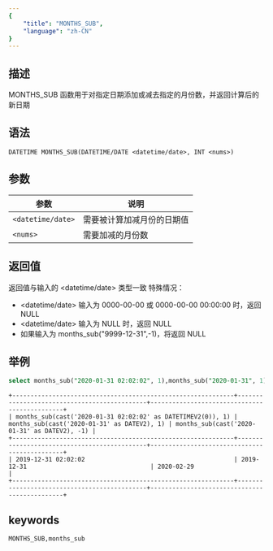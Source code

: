 ```yaml
---
{
    "title": "MONTHS_SUB",
    "language": "zh-CN"
}
---
```


<!-- 
Licensed to the Apache Software Foundation (ASF) under one
or more contributor license agreements.  See the NOTICE file
distributed with this work for additional information
regarding copyright ownership.  The ASF licenses this file
to you under the Apache License, Version 2.0 (the
"License"); you may not use this file except in compliance
with the License.  You may obtain a copy of the License at

  http://www.apache.org/licenses/LICENSE-2.0

Unless required by applicable law or agreed to in writing,
software distributed under the License is distributed on an
"AS IS" BASIS, WITHOUT WARRANTIES OR CONDITIONS OF ANY
KIND, either express or implied.  See the License for the
specific language governing permissions and limitations
under the License.
-->

## 描述
MONTHS_SUB 函数用于对指定日期添加或减去指定的月份数，并返回计算后的新日期

## 语法

`DATETIME MONTHS_SUB(DATETIME/DATE <datetime/date>, INT <nums>)`

## 参数

| 参数                | 说明            |
|-------------------|---------------|
| `<datetime/date>` | 需要被计算加减月份的日期值 |
| `<nums>`          | 需要加减的月份数      |

## 返回值
返回值与输入的 <datetime/date> 类型一致
特殊情况：
- <datetime/date> 输入为 0000-00-00 或 0000-00-00 00:00:00 时，返回 NULL
- <datetime/date> 输入为 NULL 时，返回 NULL
- 如果输入为 months_sub("9999-12-31",-1)，将返回 NULL


## 举例

``` sql
select months_sub("2020-01-31 02:02:02", 1),months_sub("2020-01-31", 1),months_sub("2020-01-31", -1);
```
```text
+-------------------------------------------------------------+---------------------------------------------+----------------------------------------------+
| months_sub(cast('2020-01-31 02:02:02' as DATETIMEV2(0)), 1) | months_sub(cast('2020-01-31' as DATEV2), 1) | months_sub(cast('2020-01-31' as DATEV2), -1) |
+-------------------------------------------------------------+---------------------------------------------+----------------------------------------------+
| 2019-12-31 02:02:02                                         | 2019-12-31                                  | 2020-02-29                                   |
+-------------------------------------------------------------+---------------------------------------------+----------------------------------------------+
```

## keywords

    MONTHS_SUB,months_sub